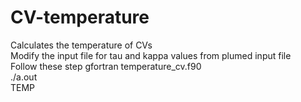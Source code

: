 # CV-temperature
Calculates the temperature of CVs
<br>
Modify the input file for tau and kappa values from plumed input file
<br>
Follow these step
gfortran temperature_cv.f90
<br>
./a.out
<br>
TEMP
